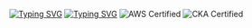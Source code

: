 [![Typing SVG](https://readme-typing-svg.demolab.com?font=Fira+Code&size=21&pause=1000&color=174F68&repeat=false&width=435&lines=Hi%2C+I%E2%80%99m+Mo)](https://git.io/typing-svg)
[![Typing SVG](https://readme-typing-svg.demolab.com?font=Fira+Code&size=21&pause=1000&color=174F68&width=435&lines=Platform+DevOps++Engineer)](https://git.io/typing-svg)
![AWS Certified](https://img.shields.io/badge/AWS-Certified-orange)
![CKA Certified](https://img.shields.io/badge/Kubernetes-CKA-blue)
<!--
**OpsMo/OpsMo** is a ✨ _special_ ✨ repository because its `README.md` (this file) appears on your GitHub profile.

Here are some ideas to get you started:

- 🔭 I’m currently working on ...
- 🌱 I’m currently learning ...
- 👯 I’m looking to collaborate on ...
- 🤔 I’m looking for help with ...
- 💬 Ask me about ...
- 📫 How to reach me: ...
- 😄 Pronouns: He/Him
- ⚡ Fun fact: ...
-->
